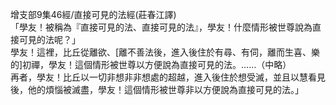 增支部9集46經/直接可見的法經(莊春江譯)  
「學友！被稱為『直接可見的法、直接可見的法』，學友！什麼情形被世尊說為直接可見的法呢？」  
學友！這裡，比丘從離欲、[離不善法後，進入後住於有尋、有伺，離而生喜、樂的]初禪，學友！這個情形被世尊以方便說為直接可見的法。……（中略）  
再者，學友！比丘以一切非想非非想處的超越，進入後住於想受滅，並且以慧看見後，他的煩惱被滅盡，學友！這個情形被世尊非以方便說為直接可見的法。」  
  
  
